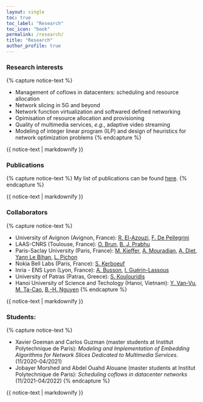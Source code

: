 ```yaml
---
layout: single
toc: true
toc_label: "Research"
toc_icon: "book"
permalink: /research/
title: "Research"
author_profile: true
---
```



### Research interests
{% capture notice-text %}
* Management of coflows in datacenters: scheduling and resource allocation
* Network slicing in 5G and beyond 
* Network function virtualization and softwared defined networking
* Opimisation of resource allocation and provisioning
* Quality of multimedia services, *e.g.*, adaptive video streaming
* Modeling of integer linear program (ILP) and design of heuristics for network optimization problems
{% endcapture %}

<div class="notice--warning">
  {{ notice-text | markdownify }}
</div>

### Publications
{% capture notice-text %}
My list of publications can be found [here](https://luuquangtrung.github.io/publications/).
{% endcapture %}

<div class="notice--warning">
  {{ notice-text | markdownify }}
</div>

### Collaborators
{% capture notice-text %}
* University of Avignon (Avignon, France): [‪R. El-Azouzi‬](http://scholar.google.com/citations?user=Tvto5qkAAAAJ&hl=en), [F. De Pellegrini](https://scholar.google.com/citations?user=EYyOnEkAAAAJ&hl=en)
* LAAS-CNRS (Toulouse, France): [O. Brun](https://homepages.laas.fr/brun/), [B. J. Prabhu](https://homepages.laas.fr/bala/)
* Paris-Saclay University (Paris, France): [M. Kieffer](https://l2s.centralesupelec.fr/u/kieffer-michel), [A. Mouradian](https://scholar.google.com/citations?hl=fr&user=ADWSU9YAAAAJ&view_op=list_works&sortby=pubdate), [A. Diet](https://cv.archives-ouvertes.fr/antoine-diet), [Yann Le Bihan](http://lgep.geeps.centralesupelec.fr/index.php?page=yann-le-bihan), [L. Pichon](http://lgep.geeps.centralesupelec.fr/index.php?page=lionel-pichon)
* Nokia Bell Labs (Paris, France): [S. Kerboeuf](https://www.researchgate.net/profile/Sylvaine-Kerboeuf)
* Inria - ENS Lyon (Lyon, France): [A. Busson](http://www.anthonybusson.fr/), [I. Guérin-Lassous](http://perso.ens-lyon.fr/isabelle.guerin-lassous/)
* University of Patras (Patras, Greece): [S. Koulouridis](http://www.ece.upatras.gr/index.php/en/ece-faculty/koulouridis-stavros.html)
* Hanoi University of Science and Techology (Hanoi, Vietnam): [Y. Van-Vu](https://www.researchgate.net/profile/Yem-Vu), [M. Ta-Cao](https://www.gel.usherbrooke.ca/e-TESC/?page_id=202), [B.-H. Nguyen](https://scholar.google.com/citations?user=BKJabJsAAAAJ&hl=en)
{% endcapture %}

<div class="notice--warning">
  {{ notice-text | markdownify }}
</div>

### Students:
{% capture notice-text %}
* Xavier Goeman and Carlos Guzman (master students at Institut Polytechnique de Paris): *Modeling and Implementation of Embedding Algorithms for Network Slices Dedicated to Multimedia Services*. (11/2020-04/2021)
* Jobayer Morshed and Abdel Ouahd Alouane (master students at Institut Polytechnique de Paris): *Scheduling coflows in datacenter networks* (11/2021-04/2022)
{% endcapture %}

<div class="notice--warning">
  {{ notice-text | markdownify }}
</div>
